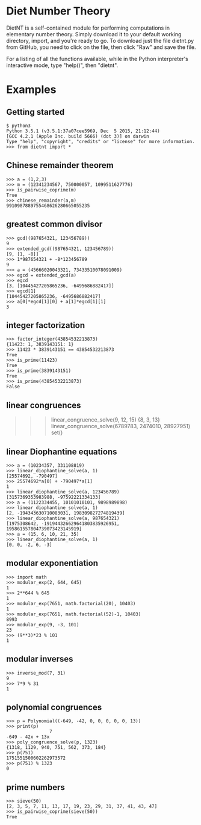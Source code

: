 # Diet Number Theory

DietNT is a self-contained module for performing computations in elementary number theory. Simply download it to your default working directory, import, and you're ready to go. To download just the file dietnt.py from GitHub, you need to click on the file, then click "Raw" and save the file.

For a listing of all the functions available, while in the Python interpreter's interactive mode, type "help()", then "dietnt".

# Examples

## Getting started

    $ python3
    Python 3.5.1 (v3.5.1:37a07cee5969, Dec  5 2015, 21:12:44) 
    [GCC 4.2.1 (Apple Inc. build 5666) (dot 3)] on darwin
    Type "help", "copyright", "credits" or "license" for more information.
    >>> from dietnt import *

## Chinese remainder theorem

    >>> a = (1,2,3)
    >>> m = (12341234567, 750000057, 1099511627776)
    >>> is_pairwise_coprime(m)
    True
    >>> chinese_remainder(a,m)
    9910987889755468626280665055235

## greatest common divisor

    >>> gcd((987654321, 123456789))
    9
    >>> extended_gcd((987654321, 123456789))
    [9, [1, -8]]
    >>> 1*987654321 + -8*123456789
    9
    >>> a = (45666020043321, 73433510078091009)
    >>> egcd = extended_gcd(a)
    >>> egcd
    [3, [10445427205865236, -6495686882417]]
    >>> egcd[1]
    [10445427205865236, -6495686882417]
    >>> a[0]*egcd[1][0] + a[1]*egcd[1][1]
    3

## integer factorization

    >>> factor_integer(43854532213873)
    {11423: 1, 3839143151: 1}
    >>> 11423 * 3839143151 == 43854532213873
    True
    >>> is_prime(11423)
    True
    >>> is_prime(3839143151)
    True
    >>> is_prime(43854532213873)
    False

## linear congruences

   >>> linear_congruence_solve(9, 12, 15)
   {8, 3, 13}
   >>> linear_congruence_solve(6789783, 2474010, 28927951)
   set()

## linear Diophantine equations

    >>> a = (10234357, 331108819)
    >>> linear_diophantine_solve(a, 1)
    [25574692, -790497]
    >>> 25574692*a[0] + -790497*a[1]
    1
    >>> linear_diophantine_solve(a, 123456789)
    [3157369353983988, -97592221334133]
    >>> a = (1122334455, 10101010101, 9898989898)
    >>> linear_diophantine_solve(a, 1)
    [2, -194343630710083031, 198309827274819439]
    >>> linear_diophantine_solve(a, 987654321)
    [1975308642, -191944326629641803835926951, 195861557804739073423145919]
    >>> a = (15, 6, 10, 21, 35)
    >>> linear_diophantine_solve(a, 1)
    [0, 0, -2, 6, -3]

## modular exponentiation

    >>> import math
    >>> modular_exp(2, 644, 645)
    1
    >>> 2**644 % 645
    1
    >>> modular_exp(7651, math.factorial(20), 10403)
    1
    >>> modular_exp(7651, math.factorial(52)-1, 10403)
    8993
    >>> modular_exp(9, -3, 101)
    23
    >>> (9**3)*23 % 101
    1

## modular inverses

    >>> inverse_mod(7, 31)
    9
    >>> 7*9 % 31
    1

## polynomial congruences

    >>> p = Polynomial((-649, -42, 0, 0, 0, 0, 0, 13))
    >>> print(p)
                    7
    -649 - 42x + 13x 
    >>> poly_congruence_solve(p, 1323)
    {1318, 1129, 940, 751, 562, 373, 184}
    >>> p(751)
    1751551500602262973572
    >>> p(751) % 1323
    0

## prime numbers

    >>> sieve(50)
    [2, 3, 5, 7, 11, 13, 17, 19, 23, 29, 31, 37, 41, 43, 47]
    >>> is_pairwise_coprime(sieve(50))
    True
